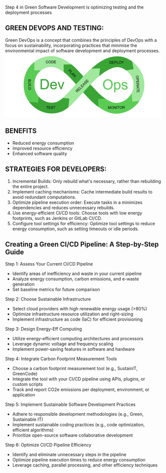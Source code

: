 Step 4 in Green Software Development is optimizing testing and the deployment processes

## GREEN DEVOPS AND TESTING:
Green DevOps is a concept that combines the principles of DevOps with a focus on sustainability, incorporating practices that minimise the environmental impact of software development and deployment processes.
![picture](./images/pic1.PNG)


## BENEFITS
- Reduced energy consumption
- Improved resource efficiency
- Enhanced software quality

## STRATEGIES FOR DEVELOPERS:
1. Incremental Builds: Only rebuild what's necessary, rather than rebuilding the entire project.
2. Implement caching mechanisms: Cache intermediate build results to avoid redundant computations.
3. Optimize pipeline execution order: Execute tasks in a minimizes dependencies and reduces unnecessary rebuilds.
4. Use energy-efficient CI/CD tools: Choose tools with low energy footprints, such as Jenkins or GitLab CI/CD.
5. Configure tool settings for efficiency: Optimize tool settings to reduce energy consumption, such as setting timeouts or idle periods.

## Creating a Green CI/CD Pipeline: A Step-by-Step Guide

Step 1: Assess Your Current CI/CD Pipeline
- Identify areas of inefficiency and waste in your current pipeline
- Analyze energy consumption, carbon emissions, and e-waste generation
- Set baseline metrics for future comparison

Step 2: Choose Sustainable Infrastructure
- Select cloud providers with high renewable energy usage (>80%)
- Optimize infrastructure resource utilization and right-sizing
- Implement infrastructure as code (IaC) for efficient provisioning

Step 3: Design Energy-Eff Computing
- Utilize energy-efficient computing architectures and processors
- Leverage dynamic voltage and frequency scaling
- Implement power-saving features in software and hardware

Step 4: Integrate Carbon Footprint Measurement Tools
- Choose a carbon footprint measurement tool (e.g., SustainIT, GreenCode)
- Integrate the tool with your CI/CD pipeline using APIs, plugins, or custom scripts
- Track and report CO2e emissions per deployment, environment, or application

Step 5: Implement Sustainable Software Development Practices
- Adhere to responsible development methodologies (e.g., Green, Sustainable IT)
- Implement sustainable coding practices (e.g., code optimization, efficient algorithms)
- Prioritize open-source software collaborative development

Step 6: Optimize CI/CD Pipeline Efficiency
- Identify and eliminate unnecessary steps in the pipeline
- Optimize pipeline execution times to reduce energy consumption
- Leverage caching, parallel processing, and other efficiency techniques

